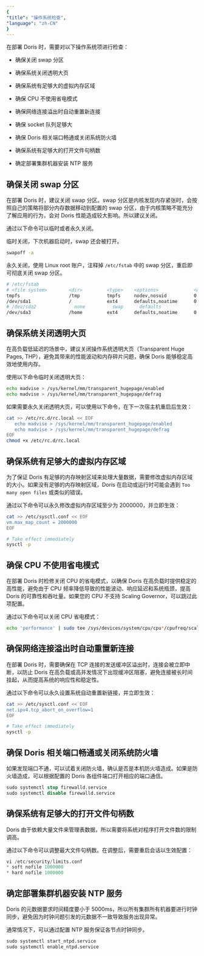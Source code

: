 ```yaml
---
{
"title": "操作系统检查",
"language": "zh-CN"
}
---
```


<!--
Licensed to the Apache Software Foundation (ASF) under one
or more contributor license agreements.  See the NOTICE file
distributed with this work for additional information
regarding copyright ownership.  The ASF licenses this file
to you under the Apache License, Version 2.0 (the
"License"); you may not use this file except in compliance
with the License.  You may obtain a copy of the License at

  http://www.apache.org/licenses/LICENSE-2.0

Unless required by applicable law or agreed to in writing,
software distributed under the License is distributed on an
"AS IS" BASIS, WITHOUT WARRANTIES OR CONDITIONS OF ANY
KIND, either express or implied.  See the License for the
specific language governing permissions and limitations
under the License.
-->

在部署 Doris 时，需要对以下操作系统项进行检查：

- 确保关闭 swap 分区
  
- 确保系统关闭透明大页
  
- 确保系统有足够大的虚拟内存区域
  
- 确保 CPU 不使用省电模式
  
- 确保网络连接溢出时自动重置新连接
  
- 确保 socket 队列足够大
  
- 确保 Doris 相关端口畅通或关闭系统防火墙
  
- 确保系统有足够大的打开文件句柄数
  
- 确定部署集群机器安装 NTP 服务

## 确保关闭 swap 分区

在部署 Doris 时，建议关闭 swap 分区。swap 分区是内核发现内存紧张时，会按照自己的策略将部分内存数据移动到配置的 swap 分区，由于内核策略不能充分了解应用的行为，会对 Doris 性能造成较大影响。所以建议关闭。

通过以下命令可以临时或者永久关闭。

临时关闭，下次机器启动时，swap 还会被打开。

```bash
swapoff -a
```

永久关闭，使用 Linux root 账户，注释掉 `/etc/fstab` 中的 swap 分区，重启即可彻底关闭 swap 分区。

```bash
# /etc/fstab
# <file system>        <dir>         <type>    <options>             <dump> <pass>
tmpfs                  /tmp          tmpfs     nodev,nosuid          0      0
/dev/sda1              /             ext4      defaults,noatime      0      1
# /dev/sda2              none          swap      defaults              0      0
/dev/sda3              /home         ext4      defaults,noatime      0      2
```

## 确保系统关闭透明大页

在高负载低延迟的场景中，建议关闭操作系统透明大页（Transparent Huge Pages, THP），避免其带来的性能波动和内存碎片问题，确保 Doris 能够稳定高效地使用内存。

使用以下命令临时关闭透明大页：

```bash
echo madvise > /sys/kernel/mm/transparent_hugepage/enabled
echo madvise > /sys/kernel/mm/transparent_hugepage/defrag
```

如果需要永久关闭透明大页，可以使用以下命令，在下一次宿主机重启后生效：

```bash
cat >> /etc/rc.d/rc.local << EOF
   echo madvise > /sys/kernel/mm/transparent_hugepage/enabled
   echo madvise > /sys/kernel/mm/transparent_hugepage/defrag
EOF
chmod +x /etc/rc.d/rc.local
```

## 确保系统有足够大的虚拟内存区域

为了保证 Doris 有足够的内存映射区域来处理大量数据，需要修改虚拟内存区域的大小。如果没有足够的内存映射区域，Doris 在启动或运行时可能会遇到 `Too many open files` 或类似的错误。

通过以下命令可以永久修改虚拟内存区域至少为 2000000，并立即生效：

```bash
cat >> /etc/sysctl.conf << EOF
vm.max_map_count = 2000000
EOF

# Take effect immediately
sysctl -p
```

## 确保 CPU 不使用省电模式

在部署 Doris 时检修关闭 CPU 的省电模式，以确保 Doris 在高负载时提供稳定的高性能，避免由于 CPU 频率降低导致的性能波动、响应延迟和系统瓶颈，提高 Doris 的可靠性和吞吐量。如果您的 CPU 不支持 Scaling Governor，可以跳过此项配置。

通过以下命令可以关闭 CPU 省电模式：

```bash
echo 'performance' | sudo tee /sys/devices/system/cpu/cpu*/cpufreq/scaling_governor
```

## 确保网络连接溢出时自动重置新连接

在部署 Doris 时，需要确保在 TCP 连接的发送缓冲区溢出时，连接会被立即中断，以防止 Doris 在高负载或高并发情况下出现缓冲区阻塞，避免连接被长时间挂起，从而提高系统的响应性和稳定性。

通过以下命令可以永久设置系统自动重置新链接，并立即生效：

```bash
cat >> /etc/sysctl.conf << EOF
net.ipv4.tcp_abort_on_overflow=1
EOF

# Take effect immediately
sysctl -p
```

## 确保 Doris 相关端口畅通或关闭系统防火墙

如果发现端口不通，可以试着关闭防火墙，确认是否是本机防火墙造成。如果是防火墙造成，可以根据配置的 Doris 各组件端口打开相应的端口通信。

```sql
sudo systemctl stop firewalld.service
sudo systemctl disable firewalld.service
```

## 确保系统有足够大的打开文件句柄数

Doris 由于依赖大量文件来管理表数据，所以需要将系统对程序打开文件数的限制调高。

通过以下命令可以调整最大文件句柄数。在调整后，需要重启会话以生效配置：

```sql
vi /etc/security/limits.conf 
* soft nofile 1000000
* hard nofile 1000000
```

## 确定部署集群机器安装 NTP 服务

Doris 的元数据要求时间精度要小于 5000ms，所以所有集群所有机器要进行时钟同步，避免因为时钟问题引发的元数据不一致导致服务出现异常。

通常情况下，可以通过配置 NTP 服务保证各节点时钟同步。

```sql
sudo systemctl start_ntpd.service
sudo systemctl enable_ntpd.service
```
